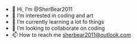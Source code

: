 - 👋 Hi, I’m @SherBear2011
- 👀 I’m interested in coding and art
- 🌱 I’m currently learning a lot fo things
- 💞️ I’m looking to collaborate on coding
- 📫 How to reach me sherbear2011@outlook.com

<!---
SherBear2011/SherBear2011 is a ✨ special ✨ repository because its `README.md` (this file) appears on your GitHub profile.
You can click the Preview link to take a look at your changes.
--->
